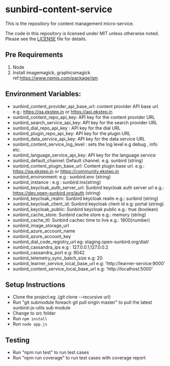 # sunbird-content-service

This is the repository for content management micro-service.

The code in this repository is licensed under MIT unless otherwise noted. Please see the [LICENSE](https://github.com/project-sunbird/sunbird-content-service/blob/master/LICENSE) file for details.

## Pre Requirements
1. Node
2. Install imagemagick, graphicsmagick ref:https://www.npmjs.com/package/gm

## Environment Variables:
* sunbird_content_provider_api_base_url: content provider API base url. e.g.: https://qa.ekstep.in or https://api.ekstep.in
* sunbird_content_repo_api_key:  API key for the  content provider URL
* sunbird_search_service_api_key:  API key for the  search provider URL
* sunbird_dial_repo_api_key : API key for the dial URL
* sunbird_plugin_repo_api_key: API key for the plugin URL 
* sunbird_data_service_api_key: API key for the data service URL
* sunbird_content_service_log_level : sets the log level e.g debug , info etc.
* sunbird_language_service_api_key: API key for the language service 
* sunbird_default_channel: Default channel. e.g. sunbird (string)  
* sunbird_content_plugin_base_url: Content plugin base url. e.g.: https://qa.ekstep.in or https://community.ekstep.in
* sunbird_environment: e.g : sunbird.env (string)
* sunbird_instance : e.g : sunbird.ins(string)
* sunbird_keycloak_auth_server_url: Sunbird keycloak auth server url e.g.: https://dev.open-sunbird.org/auth (string)
* sunbird_keycloak_realm: Sunbird keycloak realm e.g.: sunbird (string)
* sunbird_keycloak_client_id: Sunbird keycloak client id e.g: portal (string)
* sunbird_keycloak_public: Sunbird keycloak public e.g.: true (boolean)
* sunbird_cache_store: Sunbird cache store e.g.: memory (string)
* sunbird_cache_ttl: Sunbird cachec time to live e.g.: 1800(number)
* sunbird_image_storage_url
* sunbird_azure_account_name 
* sunbird_azure_account_key 
* sunbird_dial_code_registry_url eg: staging.open-sunbird.org/dial/
* sunbird_cassandra_ips  e.g : 127.0.0.1,127.0.0.2
* sunbird_cassandra_port e.g: 9042
* sunbird_telemetry_sync_batch_size e.g: 20
* sunbird_learner_service_local_base_url e.g: 'http://learner-service:9000'
* sunbird_content_service_local_base_url e.g: 'http://localhost:5000'

## Setup Instructions
* Clone the project.eg .(git clone --recursive  url)
* Run "git submodule foreach git pull origin master" to pull the latest sunbird-js-utils sub module
* Change to src folder
* Run `npm install`
* Run `node app.js`

## Testing
* Run "npm run test" to run test cases
* Run "npm run coverage" to run test cases with coverage report


